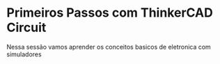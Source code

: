 # Primeiros Passos com ThinkerCAD Circuit

Nessa sessão vamos aprender os conceitos basicos de eletronica com simuladores 

